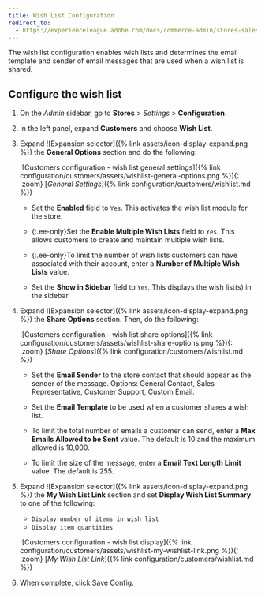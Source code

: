 ```yaml
---
title: Wish List Configuration
redirect_to:
  - https://experienceleague.adobe.com/docs/commerce-admin/stores-sales/shopper-tools/wish-lists/wishlist-configuration.html
---
```


The wish list configuration enables wish lists and determines the email template and sender of email messages that are used when a wish list is shared.

## Configure the wish list

1. On the _Admin_ sidebar, go to **Stores** > _Settings_ > **Configuration**.

1. In the left panel, expand **Customers** and choose **Wish List**.

1. Expand ![Expansion selector]({% link assets/icon-display-expand.png %}) the **General Options** section and do the following:

    ![Customers configuration - wish list general settings]({% link configuration/customers/assets/wishlist-general-options.png %}){: .zoom}
    [_General Settings_]({% link configuration/customers/wishlist.md %})

    - Set the **Enabled** field to `Yes`. This activates the wish list module for the store.

    - {:.ee-only}Set the **Enable Multiple Wish Lists** field to `Yes`. This allows customers to create and maintain multiple wish lists.

    - {:.ee-only}To limit the number of wish lists customers can have associated with their account, enter a **Number of Multiple Wish Lists** value.

    - Set the **Show in Sidebar** field to `Yes`. This displays the wish list(s) in the sidebar.

1. Expand ![Expansion selector]({% link assets/icon-display-expand.png %}) the **Share Options** section. Then, do the following:

    ![Customers configuration - wish list share options]({% link configuration/customers/assets/wishlist-share-options.png %}){: .zoom}
    [_Share Options_]({% link configuration/customers/wishlist.md %})

    - Set the **Email Sender** to the store contact that should appear as the sender of the message. Options: General Contact, Sales Representative, Customer Support, Custom Email.

    - Set the **Email Template** to be used when a customer shares a wish list.

    - To limit the total number of emails a customer can send, enter a **Max Emails Allowed to be Sent** value. The default is 10 and the maximum allowed is 10,000.

    - To limit the size of the message, enter a **Email Text Length Limit** value. The default is 255.

1. Expand ![Expansion selector]({% link assets/icon-display-expand.png %}) the **My Wish List Link** section and set **Display Wish List Summary** to one of the following:

    - `Display number of items in wish list`
    - `Display item quantities`

    ![Customers configuration - wish list display]({% link configuration/customers/assets/wishlist-my-wishlist-link.png %}){: .zoom}
    [_My Wish List Link_]({% link configuration/customers/wishlist.md %})

1. When complete, click <span class="btn">Save Config</span>.
